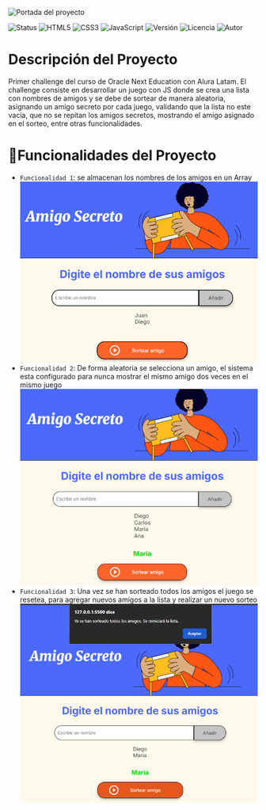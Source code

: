 ![Portada del proyecto](assets/portada_proyecto.gif)

![Status](https://img.shields.io/badge/status-finalizado-green)
![HTML5](https://img.shields.io/badge/HTML5-E34F26?logo=html5&logoColor=white)
![CSS3](https://img.shields.io/badge/CSS3-1572B6?logo=css3&logoColor=white)
![JavaScript](https://img.shields.io/badge/JavaScript-F7DF1E?logo=javascript&logoColor=black)
![Versión](https://img.shields.io/badge/version-1.0.0-blue)
![Licencia](https://img.shields.io/badge/licencia-MIT-green)
![Autor](https://img.shields.io/badge/autor-Elier_Sulbara-orange)

# Descripción del Proyecto

Primer challenge del curso de Oracle Next Education con Alura Latam. El challenge consiste en desarrollar un juego con JS donde se crea una lista con nombres de amigos y se debe de sortear de manera aleatoria, asignando un amigo secreto por cada juego, validando que la lista no este vacia, que no se repitan los amigos secretos, mostrando el amigo asignado en el sorteo, entre otras funcionalidades. 

# :hammer:Funcionalidades del Proyecto

- `Funcionalidad 1`: se almacenan los nombres de los amigos en un Array 
![Agregar amigos a la lista](assets/agregarAmigos.png)
- `Funcionalidad 2`: De forma aleatoria se selecciona un amigo, el sistema esta configurado para nunca mostrar el mismo amigo dos veces en el mismo juego
![Sortear amigo](assets/seleccionar_amigo.png)
- `Funcionalidad 3`: Una vez se han sorteado todos los amigos el juego se resetea, para agregar nuevos amigos a la lista y realizar un nuevo sorteo
![Reiniciar lista](assets/reiniciar_lista.png)


